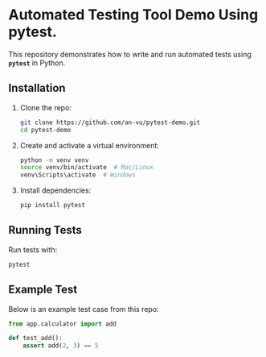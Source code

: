 # Automated Testing Tool Demo Using pytest.

This repository demonstrates how to write and run automated tests using **`pytest`** in Python.

## Installation

1. Clone the repo:
   ```bash
   git clone https://github.com/an-vu/pytest-demo.git
   cd pytest-demo
   ```
   
2. Create and activate a virtual environment:
   ```bash
   python -m venv venv
   source venv/bin/activate  # Mac/Linux
   venv\Scripts\activate  # Windows
   ```
   
3. Install dependencies:
   ```bash
   pip install pytest
   ```

## Running Tests

Run tests with:
```bash
pytest
```

## Example Test

Below is an example test case from this repo:

```python
from app.calculator import add

def test_add():
    assert add(2, 3) == 5
```
